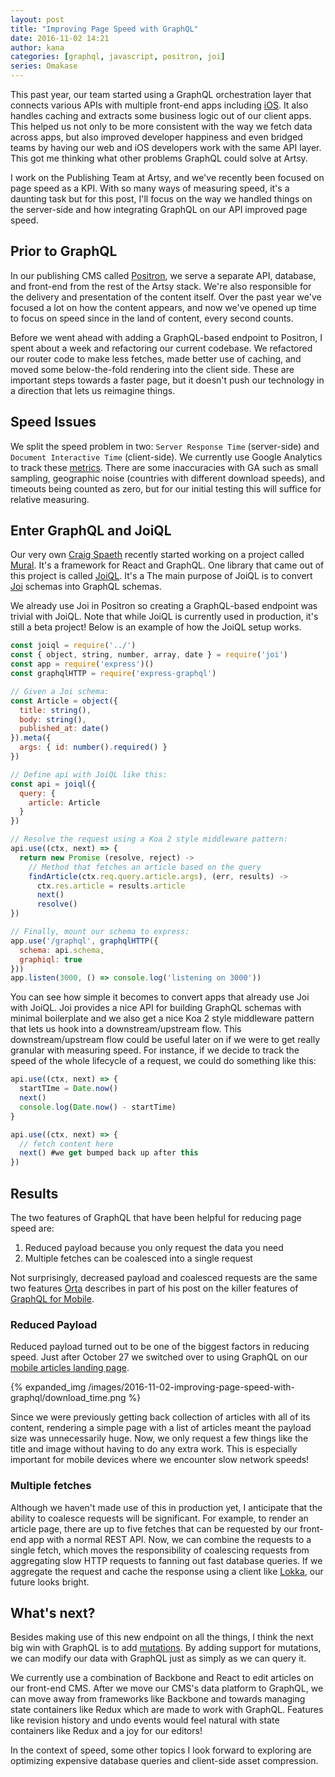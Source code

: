 ```yaml
---
layout: post
title: "Improving Page Speed with GraphQL"
date: 2016-11-02 14:21
author: kana
categories: [graphql, javascript, positron, joi]
series: Omakase
---
```


This past year, our team started using a GraphQL orchestration layer that connects various APIs with multiple
front-end apps including [iOS](http://artsy.github.io/blog/2016/06/19/graphql-for-mobile). It also handles caching
and extracts some business logic out of our client apps. This helped us not only to be more consistent with the way
we fetch data across apps, but also improved developer happiness and even bridged teams by having our web and iOS
developers work with the same API layer. This got me thinking what other problems GraphQL could solve at Artsy.

I work on the Publishing Team at Artsy, and we've recently been focused on page speed as a KPI. With so many ways
of measuring speed, it's a daunting task but for this post, I'll focus on the way we handled things on the
server-side and how integrating GraphQL on our API improved page speed.

<!-- more -->

## Prior to GraphQL

In our publishing CMS called [Positron](http://github.com/artsy/positron), we serve a separate API, database, and
front-end from the rest of the Artsy stack. We're also responsible for the delivery and presentation of the content
itself. Over the past year we've focused a lot on how the content appears, and now we've opened up time to focus on
speed since in the land of content, every second counts.

Before we went ahead with adding a GraphQL-based endpoint to Positron, I spent about a week and refactoring our
current codebase. We refactored our router code to make less fetches, made better use of caching, and moved some
below-the-fold rendering into the client side. These are important steps towards a faster page, but it doesn't push
our technology in a direction that lets us reimagine things.

## Speed Issues

We split the speed problem in two: `Server Response Time` (server-side) and `Document Interactive Time`
(client-side). We currently use Google Analytics to track these
[metrics](https://support.google.com/analytics/answer/2383341?hl=en). There are some inaccuracies with GA such as
small sampling, geographic noise (countries with different download speeds), and timeouts being counted as zero,
but for our initial testing this will suffice for relative measuring.

## Enter GraphQL and JoiQL

Our very own [Craig Spaeth](https://twitter.com/craigspaeth) recently started working on a project called
[Mural](https://github.com/muraljs/mural). It's a framework for React and GraphQL. One library that came out of
this project is called [JoiQL](http://github.com/muraljs/joiql). It's a The main purpose of JoiQL is to convert
[Joi](http://github.com/hapijs/joi) schemas into GraphQL schemas.

We already use Joi in Positron so creating a GraphQL-based endpoint was trivial with JoiQL. Note that while JoiQL
is currently used in production, it's still a beta project! Below is an example of how the JoiQL setup works.

```javascript
const joiql = require('../')
const { object, string, number, array, date } = require('joi')
const app = require('express')()
const graphqlHTTP = require('express-graphql')

// Given a Joi schema:
const Article = object({
  title: string(),
  body: string(),
  published_at: date()
}).meta({
  args: { id: number().required() }
})

// Define api with JoiQL like this:
const api = joiql({
  query: {
    article: Article
  }
})

// Resolve the request using a Koa 2 style middleware pattern:
api.use((ctx, next) => {
  return new Promise (resolve, reject) ->
    // Method that fetches an article based on the query
    findArticle(ctx.req.query.article.args), (err, results) ->
      ctx.res.article = results.article
      next()
      resolve()
})

// Finally, mount our schema to express:
app.use('/graphql', graphqlHTTP({
  schema: api.schema,
  graphiql: true
}))
app.listen(3000, () => console.log('listening on 3000'))

```

You can see how simple it becomes to convert apps that already use Joi with JoiQL. Joi provides a nice API for
building GraphQL schemas with minimal boilerplate and we also get a nice Koa 2 style middleware pattern that lets
us hook into a downstream/upstream flow. This downstream/upstream flow could be useful later on if we were to get
really granular with measuring speed. For instance, if we decide to track the speed of the whole lifecycle of a
request, we could do something like this:

```javascript
api.use((ctx, next) => {
  startTIme = Date.now()
  next()
  console.log(Date.now() - startTime)
}

api.use((ctx, next) => {
  // fetch content here
  next() #we get bumped back up after this
})
```

## Results

The two features of GraphQL that have been helpful for reducing page speed are:

1. Reduced payload because you only request the data you need
2. Multiple fetches can be coalesced into a single request

Not surprisingly, decreased payload and coalesced requests are the same two features
[Orta](http://twitter.com/orta) describes in part of his post on the killer features of
[GraphQL for Mobile](http://artsy.github.io/blog/2016/06/19/graphql-for-mobile).

### Reduced Payload

Reduced payload turned out to be one of the biggest factors in reducing speed. Just after October 27 we switched
over to using GraphQL on our [mobile articles landing page](http://m.artsy.net/articles).

{% expanded_img /images/2016-11-02-improving-page-speed-with-graphql/download_time.png %}

Since we were previously getting back collection of articles with all of its content, rendering a simple page with
a list of articles meant the payload size was unnecessarily huge. Now, we only request a few things like the title
and image without having to do any extra work. This is especially important for mobile devices where we encounter
slow network speeds!

### Multiple fetches

Although we haven't made use of this in production yet, I anticipate that the ability to coalesce requests will be
significant. For example, to render an article page, there are up to five fetches that can be requested by our
front-end app with a normal REST API. Now, we can combine the requests to a single fetch, which moves the
responsibility of coalescing requests from aggregating slow HTTP requests to fanning out fast database queries. If
we aggregate the request and cache the response using a client like [Lokka](https://github.com/kadirahq/lokka), our
future looks bright.

## What's next?

Besides making use of this new endpoint on all the things, I think the next big win with GraphQL is to add
[mutations](http://graphql.org/learn/queries/#mutations). By adding support for mutations, we can modify our data
with GraphQL just as simply as we can query it.

We currently use a combination of Backbone and React to edit articles on our front-end CMS. After we move our CMS's
data platform to GraphQL, we can move away from frameworks like Backbone and towards managing state containers like
Redux which are made to work with GraphQL. Features like revision history and undo events would feel natural with
state containers like Redux and a joy for our editors!

In the context of speed, some other topics I look forward to exploring are optimizing expensive database queries
and client-side asset compression.
